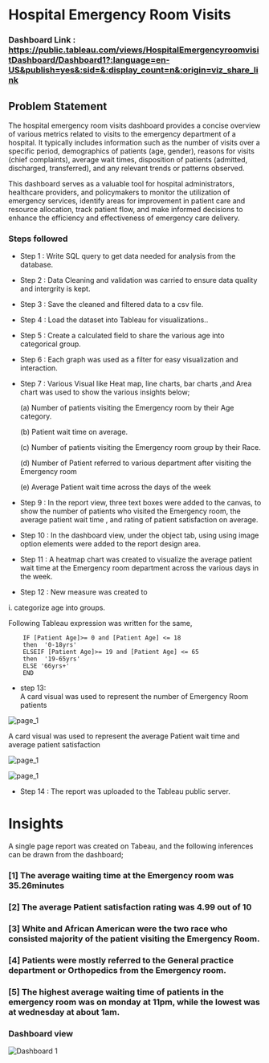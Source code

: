 # Hospital Emergency Room Visits

### Dashboard Link : https://public.tableau.com/views/HospitalEmergencyroomvisitDashboard/Dashboard1?:language=en-US&publish=yes&:sid=&:display_count=n&:origin=viz_share_link

## Problem Statement

The hospital emergency room visits dashboard provides a concise overview of various metrics related to visits to the emergency department of a hospital. It typically includes information such as the number of visits over a specific period, demographics of patients (age, gender), reasons for visits (chief complaints), average wait times, disposition of patients (admitted, discharged, transferred), and any relevant trends or patterns observed.

This dashboard serves as a valuable tool for hospital administrators, healthcare providers, and policymakers to monitor the utilization of emergency services, identify areas for improvement in patient care and resource allocation, track patient flow, and make informed decisions to enhance the efficiency and effectiveness of emergency care delivery.

### Steps followed 

- Step 1 : Write SQL query to get data needed for analysis from the database.
- Step 2 : Data Cleaning and validation was carried to ensure data quality and intergrity is kept.
- Step 3 :  Save the cleaned and filtered data to a csv file.
- Step 4 :  Load the dataset into Tableau for visualizations..
- Step 5 : Create a calculated field to share the various age into categorical group.
- Step 6 : Each graph was used as a filter for easy visualization and interaction. 
- Step 7 : Various  Visual like Heat map, line charts, bar charts ,and Area chart was used to show the various insights below;

  (a) Number of patients visiting the Emergency room by their Age category.

  (b) Patient wait time on average.
  
  (c) Number of patients visiting the Emergency room group by their Race.
  
  (d) Number of Patient referred to various department after visiting the Emergency room

  (e) Average Patient wait time across the days of the week
  

- Step 9 : In the report view, three text boxes were added to the canvas, to show the number of patients who visited the Emergency room, the average patient wait time , and rating of patient satisfaction on average.

- Step 10 : In the dashboard view, under the object tab, using using image option elements were added to the report design area. 

- Step 11 : A heatmap chart was created to visualize the average patient wait time at the Emergency room department across the various days in the week.
        
- Step 12 : New measure was created to 

i. categorize age into groups.
    

Following Tableau expression was written for the same,
        
        IF [Patient Age]>= 0 and [Patient Age] <= 18 
        then  '0-18yrs'
        ELSEIF [Patient Age]>= 19 and [Patient Age] <= 65 
        then  '19-65yrs'
        ELSE '66yrs+' 
        END


 - step 13:        
A card visual was used to represent the number of Emergency Room patients

![page_1](https://github.com/FaeyO/Hospital-Emergency-Room-Visits-/assets/118575325/78df292f-4c35-4fa6-b3a1-5178ae247c48)


A card visual was used to represent the average Patient wait time and average patient satisfaction

![page_1](https://github.com/FaeyO/Hospital-Emergency-Room-Visits-/assets/118575325/cf3785dc-b4e3-4134-92a7-45cb8e160736)

![page_1](https://github.com/FaeyO/Hospital-Emergency-Room-Visits-/assets/118575325/a153ef0e-e66a-42e6-ab2d-a0c8c4a8375b)


 - Step 14 : The report was uploaded to the Tableau public server.
 
# Insights

A single page report was created on Tabeau, and the following inferences can be drawn from the dashboard;

### [1] The average waiting time at the Emergency room was 35.26minutes

### [2] The average Patient satisfaction rating was 4.99 out of 10

### [3] White and African American were the two race who consisted majority of the patient visiting the Emergency Room.

### [4] Patients were mostly referred to the General practice department or Orthopedics from the Emergency room.
  
### [5] The highest average waiting time of patients in the emergency room was on monday at 11pm, while the lowest was at wednesday at about 1am.


### Dashboard view

![Dashboard 1](https://github.com/FaeyO/Hospital-Emergency-Room-Visits-/assets/118575325/d87eaad9-e3ab-41fc-9550-966abfec4eee)
